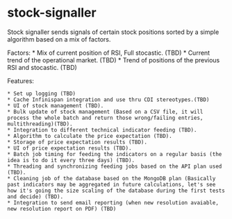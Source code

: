 # stock-signaller
Stock signaller sends signals of certain stock positions sorted by a simple algorithm based on 
a mix of factors.

Factors:
	* Mix of current position of RSI, Full stocastic. (TBD)
	* Current trend of the operational market. (TBD)
	* Trend of positions of the previous RSI and stocastic. (TBD)

Features:

	* Set up logging (TBD)
	* Cache Infinispan integration and use thru CDI stereotypes.(TBD)
	* UI of stock management (TBD).
	* Bulk update of stock management (Based on a CSV file, it will process the whole batch and return those wrong/failing entries, multithreading)(TBD).
	* Integration to different technical indicator feeding (TBD).
	* Algorithm to calculate the price expectation (TBD).
	* Storage of price expectation results (TBD).
	* UI of price expectation results (TBD).
	* Batch job timing for feeding the indicators on a regular basis (the idea is to do it every three days) (TBD).
	* Threading and synchronizing feeding jobs based on the API plan used (TBD).
	* Cleaning job of the database based on the MongoDB plan (Basically past indicators may be aggregated in future calculations, let's see how it's going the size scaling of the database during the first tests and decide) (TBD).
	* Integration to send email reporting (when new resolution avaiable, new resolution report on PDF) (TBD)
	
